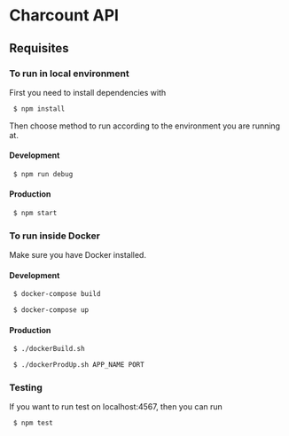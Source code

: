 # Charcount API

## Requisites

### To run in local environment

First you need to install dependencies with

```sh
 $ npm install
```

Then choose method to run according to the environment you are running at.

#### Development

```sh
 $ npm run debug
```

#### Production

```sh
 $ npm start
```

### To run inside Docker

Make sure you have Docker installed.

#### Development

```sh
 $ docker-compose build
```
```sh
 $ docker-compose up
```

#### Production

```sh
 $ ./dockerBuild.sh
```
```sh
 $ ./dockerProdUp.sh APP_NAME PORT
```

### Testing

If you want to run test on localhost:4567, then you can run

```sh
 $ npm test
```